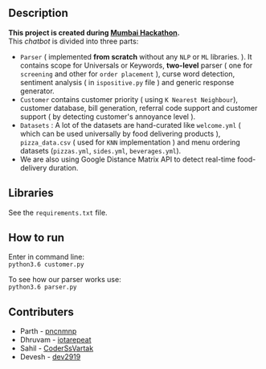 ## Description
**This project is created during [Mumbai Hackathon](https://mumbaihackathon.in/).** <br>This _chatbot_ is divided into three parts:
* `Parser` ( implemented **from scratch** without any `NLP` or `ML` libraries. ). It contains scope for Universals or Keywords, **two-level** parser ( one for `screening` and other for `order placement` ), curse word detection, sentiment analysis ( in `ispositive.py` file ) and generic response generator.
* `Customer` contains customer priority ( using `K Nearest Neighbour`), customer database, bill generation, referral code support and customer support ( by detecting customer's annoyance level ).
* `Datasets` : A lot of the datasets are hand-curated like `welcome.yml` ( which can be used universally by food delivering products ), `pizza_data.csv` ( used for `KNN` implementation ) and menu ordering datasets (`pizzas.yml`, `sides.yml`, `beverages.yml`).
* We are also using Google Distance Matrix API to detect real-time food-delivery duration.

## Libraries
See the `requirements.txt` file.

## How to run
Enter in command line:
<br>
`python3.6 customer.py`

To see how our parser works use:
<br>
`python3.6 parser.py`

## Contributers
* Parth - [pncnmnp](https://github.com/pncnmnp)
* Dhruvam - [iotarepeat](https://github.com/iotarepeat)
* Sahil - [CoderSsVartak](https://github.com/CoderSsVartak)
* Devesh - [dev2919](https://github.com/dev2919)
